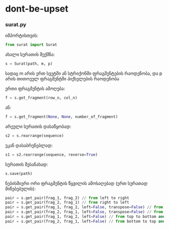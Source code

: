 # dont-be-upset

### surat.py

იმპორტისთვის:
```python
from surat import Surat
```

ახალი სურათის შექმნა:
```python
s = Surat(path, m, p)
```
სადაც m არის ერთ სვეტში ან სტრიქონში ფრაგმენტების რაოდენობა, და p არის თითოეულ ფრაგმენტში პიქსელების რაოდენობა

ერთი ფრაგმენტის ამოღება:
```python
f = s.get_fragment(row_n, col_n)
```
ან:
```python
f = s.get_fragment(None, None, number_of_fragment)
```

არეული სურათის დასაწყობად:
```python
s2 = s.rearrange(sequence)
```

უკან დასაბრუნებლად:
```python
s1 = s2.rearrange(sequence, reverse=True)
```

სურათის შესანახად:
```python
s.save(path)
```

ნებისმიერი ორი ფრაგმენტის წყვილის ამოსაღებად (ერთ სურათად მიწებებულის):
```python
pair = s.get_pair(frag_1, frag_2) // from left to right
pair = s.get_pair(frag_2, frag_1) // from right to left
pair = s.get_pair(frag_1, frag_2, left=False, transpose=False) // from top to bottom
pair = s.get_pair(frag_2, frag_1, left=False, transpose=False) // from bottom to top
pair = s.get_pair(frag_1, frag_2, left=False) // from top to bottom and then transposed 90 degrees clockwise
pair = s.get_pair(frag_2, frag_1, left=False) // from bottom to top and then transposed 90 degrees clockwise
```
